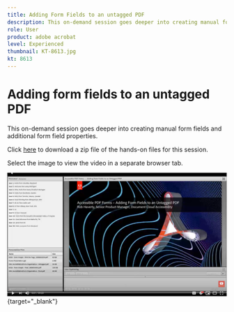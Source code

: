 ```yaml
---
title: Adding Form Fields to an untagged PDF
description: This on-demand session goes deeper into creating manual form fields and additional form field properties
role: User
product: adobe acrobat
level: Experienced
thumbnail: KT-8613.jpg
kt: 8613
---
```

# Adding form fields to an untagged PDF

This on-demand session goes deeper into creating manual form fields and additional form field properties.

Click [here](../assets/accessibilitysession6.zip) to download a zip file of the hands-on files for this session.

Select the image to view the video in a separate browser tab.

[![Session 6 Video](../assets/Accessibilitysession6_YT.png)](https://youtu.be/xh4pJQiY0nw){target="_blank"}